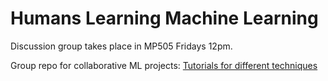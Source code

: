 # Humans Learning Machine Learning 
Discussion group takes place in MP505 Fridays 12pm.

Group repo for collaborative ML projects:
[Tutorials for different techniques](guides/)

